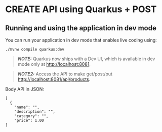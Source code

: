 # CREATE API using Quarkus + POST


## Running and using the application in dev mode

You can run your application in dev mode that enables live coding using:

```shell script
./mvnw compile quarkus:dev
```

> **_NOTE:_**  Quarkus now ships with a Dev UI, which is available in dev mode only at <http://localhost:8081>.

> **_NOTE2:_**  Access the API to make get/post/put <http://localhost:8081/api/products>.


Body API in JSON:

```shell script
[
  {
    "name": "",
    "description": "",
    "category": "",
    "price": 1.00
]
```


